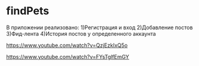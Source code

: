# findPets

В приложении реализовано:
1)Регистрация и вход
2)Добавление постов
3)Фид-лента
4)История постов у определенного аккаунта


https://www.youtube.com/watch?v=QzjEzkIxQ5o


https://www.youtube.com/watch?v=FYsTglfEmGY
